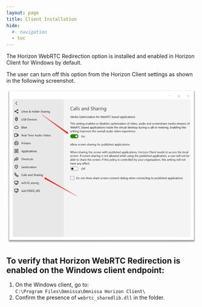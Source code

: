 ```yaml
---
layout: page
title: Client Installation
hide:
  #- navigation
  - toc
---
```


The Horizon WebRTC Redirection option is installed and enabled in Horizon Client for Windows by default.

The user can turn off this option from the Horizon Client settings as shown in the following screenshot.

![](images/client-settings.png)

## To verify that Horizon WebRTC Redirection is enabled on the Windows client endpoint:
1. On the Windows client, go to:  
   `C:\Program Files\Omnissa\Omnissa Horizon Client\`
2. Confirm the presence of `webrtc_sharedlib.dll` in the folder.

